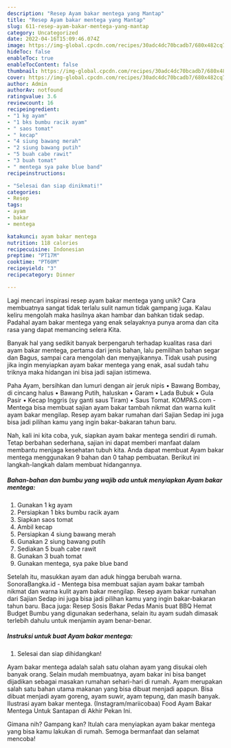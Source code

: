 ```yaml
---
description: "Resep Ayam bakar mentega yang Mantap"
title: "Resep Ayam bakar mentega yang Mantap"
slug: 611-resep-ayam-bakar-mentega-yang-mantap
category: Uncategorized
date: 2022-04-16T15:09:46.074Z
image: https://img-global.cpcdn.com/recipes/30adc4dc70bcadb7/680x482cq70/ayam-bakar-mentega-foto-resep-utama.jpg
hideToc: false
enableToc: true
enableTocContent: false
thumbnail: https://img-global.cpcdn.com/recipes/30adc4dc70bcadb7/680x482cq70/ayam-bakar-mentega-foto-resep-utama.jpg
cover: https://img-global.cpcdn.com/recipes/30adc4dc70bcadb7/680x482cq70/ayam-bakar-mentega-foto-resep-utama.jpg
author: Admin
authorAv: notfound
ratingvalue: 3.6
reviewcount: 16
recipeingredient:
- "1 kg ayam"
- "1 bks bumbu racik ayam"
- " saos tomat"
- " kecap"
- "4 siung bawang merah"
- "2 siung bawang putih"
- "5 buah cabe rawit"
- "3 buah tomat"
- " mentega sya pake blue band"
recipeinstructions:

- "Selesai dan siap dinikmati!"
categories:
- Resep
tags:
- ayam
- bakar
- mentega

katakunci: ayam bakar mentega 
nutrition: 118 calories
recipecuisine: Indonesian
preptime: "PT17M"
cooktime: "PT60M"
recipeyield: "3"
recipecategory: Dinner

---
```





Lagi mencari inspirasi resep ayam bakar mentega yang unik? Cara membuatnya sangat tidak terlalu sulit namun tidak gampang juga. Kalau keliru mengolah maka hasilnya akan hambar dan bahkan tidak sedap. Padahal ayam bakar mentega yang enak selayaknya punya aroma dan cita rasa yang dapat memancing selera Kita.





Banyak hal yang sedikit banyak berpengaruh terhadap kualitas rasa dari ayam bakar mentega, pertama dari jenis bahan, lalu pemilihan bahan segar dan Bagus, sampai cara mengolah dan menyajikannya. Tidak usah pusing jika ingin menyiapkan ayam bakar mentega yang enak,      asal sudah tahu triknya maka hidangan ini bisa jadi sajian istimewa.














Paha Ayam, bersihkan dan lumuri dengan air jeruk nipis • Bawang Bombay, di cincang halus • Bawang Putih, haluskan • Garam • Lada Bubuk • Gula Pasir • Kecap Inggris (sy ganti saus Tiram) • Saus Tomat. KOMPAS.com - Mentega bisa membuat sajian ayam bakar tambah nikmat dan warna kulit ayam bakar mengilap. Resep ayam bakar rumahan dari Sajian Sedap ini juga bisa jadi pilihan kamu yang ingin bakar-bakaran tahun baru.






Nah, kali ini kita coba, yuk, siapkan ayam bakar mentega sendiri di rumah. Tetap berbahan sederhana, sajian ini dapat memberi manfaat dalam membantu menjaga kesehatan tubuh kita. Anda dapat membuat Ayam bakar mentega menggunakan 9 bahan dan 0 tahap pembuatan. Berikut ini langkah-langkah dalam membuat hidangannya.

<!--inarticleads1-->

##### Bahan-bahan dan bumbu yang wajib ada untuk menyiapkan Ayam bakar mentega:

1. Gunakan 1 kg ayam
1. Persiapkan 1 bks bumbu racik ayam
1. Siapkan  saos tomat
1. Ambil  kecap
1. Persiapkan 4 siung bawang merah
1. Gunakan 2 siung bawang putih
1. Sediakan 5 buah cabe rawit
1. Gunakan 3 buah tomat
1. Gunakan  mentega, sya pake blue band


Setelah itu, masukkan ayam dan aduk hingga berubah warna. SonoraBangka.id - Mentega bisa membuat sajian ayam bakar tambah nikmat dan warna kulit ayam bakar mengilap. Resep ayam bakar rumahan dari Sajian Sedap ini juga bisa jadi pilihan kamu yang ingin bakar-bakaran tahun baru. Baca juga: Resep Sosis Bakar Pedas Manis buat BBQ Hemat Budget Bumbu yang digunakan sederhana, selain itu ayam sudah dimasak terlebih dahulu untuk menjamin ayam benar-benar. 

<!--inarticleads2-->

##### Instruksi untuk buat Ayam bakar mentega:


1. Selesai dan siap dihidangkan!

Ayam bakar mentega adalah salah satu olahan ayam yang disukai oleh banyak orang. Selain mudah membuatnya, ayam bakar ini bisa banget dijadikan sebagai masakan rumahan sehari-hari di rumah. Ayam merupakan salah satu bahan utama makanan yang bisa dibuat menjadi apapun. Bisa dibuat menjadi ayam goreng, ayam suwir, ayam tepung, dan masih banyak. Ilustrasi ayam bakar mentega. (Instagram/mariicobaa) Food Ayam Bakar Mentega Untuk Santapan di Akhir Pekan Ini. 

Gimana nih? Gampang kan? Itulah cara menyiapkan ayam bakar mentega yang bisa kamu lakukan di rumah. Semoga bermanfaat dan selamat mencoba!
